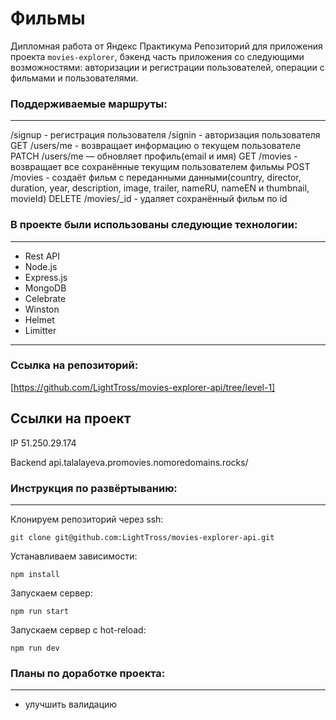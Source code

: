 # **Фильмы**
Дипломная работа от Яндекс Практикума
Репозиторий для приложения проекта `movies-explorer`, бэкенд часть приложения со следующими возможностями: авторизации и регистрации пользователей, операции с фильмами и пользователями.

### Поддерживаемые маршруты:
----------------------------
/signup - регистрация пользователя
/signin - авторизация пользователя
GET /users/me - возвращает информацию о текущем пользователе
PATCH /users/me — обновляет профиль(email и имя)
GET /movies - возвращает все сохранённые текущим пользователем фильмы
POST /movies - создаёт фильм с переданными данными(country, director, duration, year, description, image, trailer, nameRU, nameEN и thumbnail, movieId)
DELETE /movies/_id - удаляет сохранённый фильм по id

### В проекте были использованы следующие технологии:
-----------------------------------------------------
* Rest API
* Node.js
* Express.js
* MongoDB
* Сelebrate
* Winston
* Helmet
* Limitter
-----------------------------------------------------

### Ссылка на репозиторий:
[https://github.com/LightTross/movies-explorer-api/tree/level-1]

## Ссылки на проект

IP 51.250.29.174

Backend api.talalayeva.promovies.nomoredomains.rocks/

### Инструкция по развёртыванию:
--------------------------------
Клонируем репозиторий через ssh:

    git clone git@github.com:LightTross/movies-explorer-api.git

Устанавливаем зависимости:

    npm install

Запускаем сервер:

    npm run start

Запускаем сервер с hot-reload:

    npm run dev 

### Планы по доработке проекта:
-------------------------------
* улучшить валидацию
